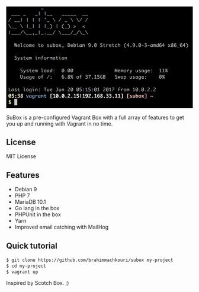 
![SuBox](https://github.com/brahimmachkouri/subox-infos/blob/master/images/subox.png)

SuBox is a pre-configured Vagrant Box with a full array of features to get you up and running with Vagrant in no time. 

## License 

MIT License

## Features

* Debian 9
* PHP 7
* MariaDB 10.1
* Go lang in the box
* PHPUnit in the box
* Yarn
* Improved email catching with MailHog

## Quick tutorial

```
$ git clone https://github.com/brahimmachkouri/subox my-project
$ cd my-project
$ vagrant up
```

Inspired by Scotch Box. ;)
